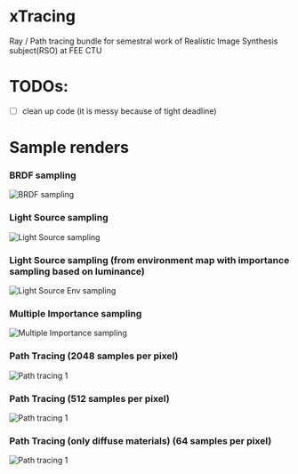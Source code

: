 # xTracing
Ray / Path tracing bundle for semestral work of Realistic Image Synthesis subject(RSO) at FEE CTU

# TODOs:
- [ ] clean up code (it is messy because of tight deadline)

# Sample renders

### BRDF sampling
![BRDF sampling](/sampleRenders/brdf.jpg?raw=true)

### Light Source sampling
![Light Source sampling](/sampleRenders/lightsource.jpg?raw=true)

### Light Source sampling (from environment map with importance sampling based on luminance)
![Light Source Env sampling](/sampleRenders/lightsourceEnv.jpg?raw=true)

### Multiple Importance sampling
![Multiple Importance sampling](/sampleRenders/mis.jpg?raw=true)

### Path Tracing (2048 samples per pixel)
![Path tracing 1](/sampleRenders/pt_2048samples.jpg?raw=true)

### Path Tracing (512 samples per pixel)
![Path tracing 1](/sampleRenders/pt_512forrest.jpg?raw=true)

### Path Tracing (only diffuse materials) (64 samples per pixel)
![Path tracing 1](/sampleRenders/pt_64forrest_diffOnly.jpg?raw=true)

